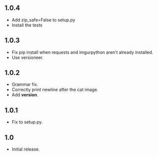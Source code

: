 1.0.4
-----

- Add zip_safe=False to setup.py
- Install the tests

1.0.3
-----

- Fix pip install when requests and imgurpython aren't already installed.
- Use versioneer.

1.0.2
-----

- Grammar fix.
- Correctly print newline after the cat image.
- Add __version__.

1.0.1
-----

- Fix to setup.py.

1.0
---

- Initial release.
